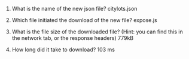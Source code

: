 1. What is the name of the new json file?
  citylots.json

2. Which file initiated the download of the new file?
  expose.js

3. What is the file size of the downloaded file? (Hint: you can find this in the network tab, or the response headers)
   779kB

5. How long did it take to download?
   103 ms

 
